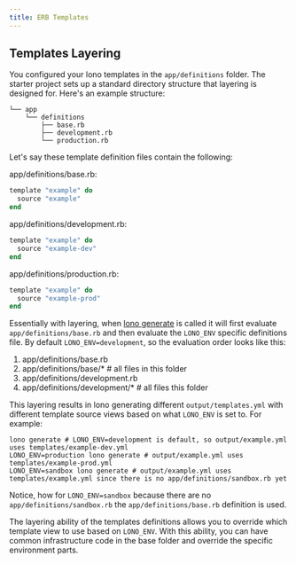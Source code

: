 ```yaml
---
title: ERB Templates
---
```


## Templates Layering

You configured your lono templates in the `app/definitions` folder. The starter project sets up a standard directory structure that layering is designed for.  Here's an example structure:

    └── app
        └── definitions
            ├── base.rb
            ├── development.rb
            └── production.rb

Let's say these template definition files contain the following:

app/definitions/base.rb:

```ruby
template "example" do
  source "example"
end
```

app/definitions/development.rb:

```ruby
template "example" do
  source "example-dev"
end
```

app/definitions/production.rb:

```ruby
template "example" do
  source "example-prod"
end
```

Essentially with layering, when [lono generate](/reference/lono-generate/) is called it will first evaluate `app/definitions/base.rb` and then evaluate the `LONO_ENV` specific definitions file.  By default `LONO_ENV=development`, so the evaluation order looks like this:

1. app/definitions/base.rb
2. app/definitions/base/* # all files in this folder
3. app/definitions/development.rb
4. app/definitions/development/* # all files this folder

This layering results in lono generating  different `output/templates.yml` with different template source views based on what `LONO_ENV` is set to. For example:

    lono generate # LONO_ENV=development is default, so output/example.yml uses templates/example-dev.yml
    LONO_ENV=production lono generate # output/example.yml uses templates/example-prod.yml
    LONO_ENV=sandbox lono generate # output/example.yml uses templates/example.yml since there is no app/definitions/sandbox.rb yet

Notice, how for `LONO_ENV=sandbox` because there are no `app/definitions/sandbox.rb` the `app/definitions/base.rb` definition is used.

The layering ability of the templates definitions allows you to override which template view to use based on `LONO_ENV`. With this ability, you can have common infrastructure code in the base folder and override the specific environment parts.